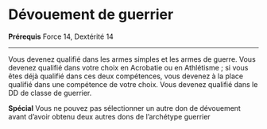 # Dévouement de guerrier

<p><strong>Prérequis</strong> Force 14, Dextérité 14</p>
<hr>
<p>Vous devenez qualifié dans les armes simples et les armes de guerre. Vous devenez qualifié dans votre choix en Acrobatie ou en Athlétisme ; si vous êtes déjà qualifié dans ces deux compétences, vous devenez à la place qualifié dans une compétence de votre choix. Vous devenez qualifié dans le DD de classe de guerrier.</p>
<p><strong>Spécial</strong> Vous ne pouvez pas sélectionner un autre don de dévouement avant d’avoir obtenu deux autres dons de l’archétype guerrier</p>